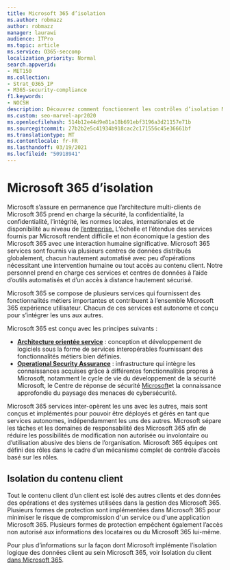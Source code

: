 ```yaml
---
title: Microsoft 365 d’isolation
ms.author: robmazz
author: robmazz
manager: laurawi
audience: ITPro
ms.topic: article
ms.service: O365-seccomp
localization_priority: Normal
search.appverid:
- MET150
ms.collection:
- Strat_O365_IP
- M365-security-compliance
f1.keywords:
- NOCSH
description: Découvrez comment fonctionnent les contrôles d’isolation Microsoft 365, ce qui permet aux services d’inter-fonctionner ou de rester autonomes selon les besoins.
ms.custom: seo-marvel-apr2020
ms.openlocfilehash: 514b12e44d9e81a18b691ebf3196a3d21157e71b
ms.sourcegitcommit: 27b2b2e5c41934b918cac2c171556c45e36661bf
ms.translationtype: MT
ms.contentlocale: fr-FR
ms.lasthandoff: 03/19/2021
ms.locfileid: "50918941"
---
```

# <a name="microsoft-365-isolation-controls"></a>Microsoft 365 d’isolation 

Microsoft s’assure en permanence que l’architecture multi-clients de Microsoft 365 prend en charge la sécurité, la confidentialité, la confidentialité, l’intégrité, les normes locales, internationales et de disponibilité au niveau de [l’entreprise.](https://www.microsoft.com/TrustCenter/Compliance?service=Office#Icons) L’échelle et l’étendue des services fournis par Microsoft rendent difficile et non économique la gestion des Microsoft 365 avec une interaction humaine significative. Microsoft 365 services sont fournis via plusieurs centres de données distribués globalement, chacun hautement automatisé avec peu d’opérations nécessitant une intervention humaine ou tout accès au contenu client. Notre personnel prend en charge ces services et centres de données à l’aide d’outils automatisés et d’un accès à distance hautement sécurisé. 

Microsoft 365 se compose de plusieurs services qui fournissent des fonctionnalités métiers importantes et contribuent à l’ensemble Microsoft 365 expérience utilisateur. Chacun de ces services est autonome et conçu pour s’intégrer les uns aux autres.

Microsoft 365 est conçu avec les principes suivants :

 - **[Architecture orientée service](/previous-versions/aa480021(v=msdn.10))** : conception et développement de logiciels sous la forme de services interopérables fournissant des fonctionnalités métiers bien définies.
 - **[Operational Security Assurance](https://www.microsoft.com/download/details.aspx?id=40872)** : infrastructure qui intègre les connaissances acquises grâce à différentes fonctionnalités propres à Microsoft, notamment le cycle de vie du développement de la sécurité Microsoft, le Centre de réponse de sécurité [Microsoft](https://technet.microsoft.com/library/dn440717.aspx)et la connaissance approfondie du paysage des menaces de cybersécurité. [](https://www.microsoft.com/sdl/default.aspx)

Microsoft 365 services inter-opèrent les uns avec les autres, mais sont conçus et implémentés pour pouvoir être déployés et gérés en tant que services autonomes, indépendamment les uns des autres. Microsoft sépare les tâches et les domaines de responsabilité des Microsoft 365 afin de réduire les possibilités de modification non autorisée ou involontaire ou d’utilisation abusive des biens de l’organisation. Microsoft 365 équipes ont défini des rôles dans le cadre d’un mécanisme complet de contrôle d’accès basé sur les rôles.

## <a name="customer-content-isolation"></a>Isolation du contenu client

Tout le contenu client d’un client est isolé des autres clients et des données des opérations et des systèmes utilisées dans la gestion des Microsoft 365. Plusieurs formes de protection sont implémentées dans Microsoft 365 pour minimiser le risque de compromission d'un service ou d'une application Microsoft 365. Plusieurs formes de protection empêchent également l’accès non autorisé aux informations des locataires ou du Microsoft 365 lui-même.

Pour plus d’informations sur la façon dont Microsoft implémente l’isolation logique des données client au sein Microsoft 365, voir Isolation du client [dans Microsoft 365](microsoft-365-tenant-isolation-overview.md).